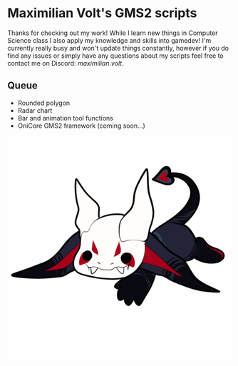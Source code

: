 # Maximilian Volt's GMS2 scripts

Thanks for checking out my work!
While I learn new things in Computer Science class I also apply my knowledge and skills into gamedev!
I'm currently really busy and won't update things constantly, however if you do find any issues or simply have any questions about my scripts feel free to contact me on Discord: *maximilian.volt*.

## Queue

- Rounded polygon
- Radar chart
- Bar and animation tool functions
- OniCore GMS2 framework (coming soon...)

![Chibi Drenneth, artwork by @FrivoMutt](onicore/drenny.png)
